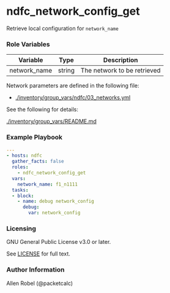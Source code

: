 # ndfc_network_config_get

Retrieve local configuration for ``network_name``

### Role Variables

Variable        | Type   | Description
----------------|--------|----------------------------------------
network_name    | string | The network to be retrieved

Network parameters are defined in the following file:

- [./inventory/group_vars/ndfc/03_networks.yml](/inventory/group_vars/ndfc/03_networks.yml)

See the following for details:

[./inventory/group_vars/README.md](/inventory/group_vars/README.md)

### Example Playbook

```yaml
---
- hosts: ndfc
  gather_facts: false
  roles:
    - ndfc_network_config_get
  vars:
    network_name: f1_n1111
  tasks:
  - block:
    - name: debug network_config
      debug:
        var: network_config
```

### Licensing

GNU General Public License v3.0 or later.

See [LICENSE](https://www.gnu.org/licenses/gpl-3.0.txt) for full text.

### Author Information

Allen Robel (@packetcalc)

